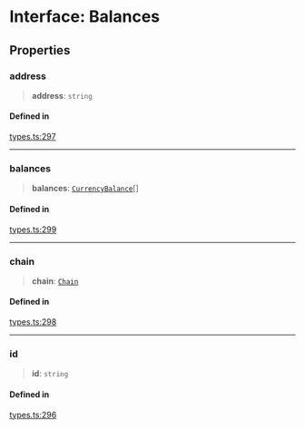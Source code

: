 # Interface: Balances

## Properties

### address

> **address**: `string`

#### Defined in

[types.ts:297](https://github.com/monerium/js-monorepo/blob/main/packages/sdk/src/types.ts#L297)

***

### balances

> **balances**: [`CurrencyBalance`](/docs/packages/SDK/interfaces/CurrencyBalance.md)[]

#### Defined in

[types.ts:299](https://github.com/monerium/js-monorepo/blob/main/packages/sdk/src/types.ts#L299)

***

### chain

> **chain**: [`Chain`](/docs/packages/SDK/type-aliases/Chain.md)

#### Defined in

[types.ts:298](https://github.com/monerium/js-monorepo/blob/main/packages/sdk/src/types.ts#L298)

***

### id

> **id**: `string`

#### Defined in

[types.ts:296](https://github.com/monerium/js-monorepo/blob/main/packages/sdk/src/types.ts#L296)
